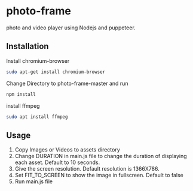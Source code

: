 # photo-frame

photo and video player using Nodejs and puppeteer.

## Installation
Install chromium-browser

```bash
sudo apt-get install chromium-browser
```
Change Directory to photo-frame-master
and run
```bash
npm install
```
install ffmpeg

```bash
sudo apt install ffmpeg
```

## Usage
1. Copy Images or Videos to assets directory
2. Change DURATION in main.js file to change the duration of displaying each asset.
    Default to 10 seconds.
3. Give the screen resolution. Default resolution is 1366X786.
4. Set FIT_TO_SCREEN to show the image in fullscreen. Default to false
3. Run main.js file
